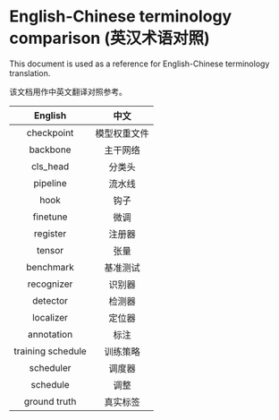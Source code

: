 # English-Chinese terminology comparison (英汉术语对照)

This document is used as a reference for English-Chinese terminology translation.

该文档用作中英文翻译对照参考。

| English | 中文 |
| :-----: | :---:|
| checkpoint | 模型权重文件 |
| backbone | 主干网络 |
| cls_head | 分类头 |
| pipeline | 流水线 |
| hook | 钩子 |
| finetune | 微调 |
| register | 注册器 |
| tensor | 张量 |
| benchmark | 基准测试 |
| recognizer | 识别器 |
| detector | 检测器 |
| localizer | 定位器 |
| annotation | 标注 |
| training schedule | 训练策略 |
| scheduler | 调度器 |
| schedule | 调整 |
| ground truth | 真实标签 |
